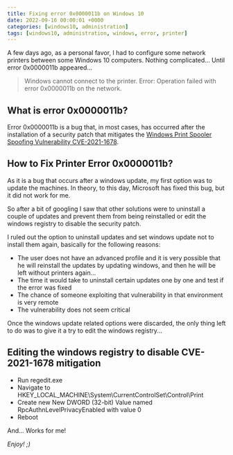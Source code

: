 ```yaml
---
title: Fixing error 0x0000011b on Windows 10
date: 2022-09-16 00:00:01 +0000
categories: [windows10, administration]
tags: [windows10, administration, windows, error, printer]
---
```


A few days ago, as a personal favor, I had to configure some network printers between some Windows 10 computers.
Nothing complicated... Until error 0x0000011b appeared...

> Windows cannot connect to the printer. Error: Operation failed with error 0x0000011b on the network.

## What is error 0x0000011b?

Error 0x0000011b is a bug that, in most cases, has occurred after the installation of a security patch that mitigates the [Windows Print Spooler Spoofing Vulnerability CVE-2021-1678](https://msrc.microsoft.com/update-guide/vulnerability/CVE-2021-1678).

## How to Fix Printer Error 0x0000011b?

As it is a bug that occurs after a windows update, my first option was to update the machines.
In theory, to this day, Microsoft has fixed this bug, but it did not work for me.

So after a bit of googling I saw that other solutions were to uninstall a couple of updates and prevent them from being reinstalled or edit the windows registry to disable the security patch.

I ruled out the option to uninstall updates and set windows update not to install them again, basically for the following reasons:
* The user does not have an advanced profile and it is very possible that he will reinstall the updates by updating windows, and then he will be left without printers again...
* The time it would take to uninstall certain updates one by one and test if the error was fixed
* The chance of someone exploiting that vulnerability in that environment is very remote
* The vulnerability does not seem critical

Once the windows update related options were discarded, the only thing left to do was to give it a try to edit the windows registry...

## Editing the windows registry to disable CVE-2021-1678 mitigation

* Run regedit.exe
* Navigate to HKEY_LOCAL_MACHINE\System\CurrentControlSet\Control\Print
* Create new New DWORD (32-bit) Value named RpcAuthnLevelPrivacyEnabled with value 0
* Reboot

And... Works for me!

_Enjoy! ;)_
